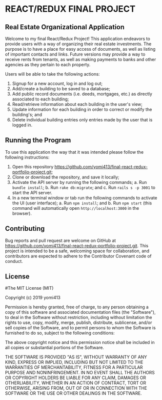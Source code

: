 # REACT/REDUX FINAL PROJECT

## Real Estate Organizational Application

Welcome to my final React/Redux Project! This application endeavors to provide users with a way of organizing their real estate investments. The purpose is to have a place for easy access of documents, as well as listing of important contacts and links. Future versions may provide a way to receive rents from tenants, as well as making payments to banks and other agencies as they pertain to each property.

Users will be able to take the following actions:

1. Signup for a new account, log in and log out;
2. Add/create a building to be saved to a database;
3. Add public record documents (i.e. deeds, mortgages, etc.) as directly associated to each building;
4. Read/retrieve information about each building in the user's view;
5. Update information for each building in order to correct or modify the building's; and
6. Delete individual building entries only entries made by the user that is logged in.

## Running the Program

To use this application the way that it was intended please follow the following instructions:

1. Open this repository https://github.com/yomi413/final-react-redux-portfolio-project.git;
2. Clone or download the repository, and save it locally;
3. Activate the API server by running the following commands;
   a. Run `bundle install`;
   b. Run `rake db:migrate`; and
   c. Run `rails s -p 3001` to start the API server.
4. In a new terminal window or tab run the following commands to activate the UI (user interface);
   a. Run `npm install`; and
   b. Run `npm start` (this command will automatically open `http://localhost:3000` in the browser).

## Contributing

Bug reports and pull request are welcome on GitHub at https://github.com/yomi413/final-react-redux-portfolio-project.git. This project is intended to be a safe, welcoming space for collaboration, and contributors are expected to adhere to the Contributor Covenant code of conduct.

## License

#The MIT License (MIT)

Copyright (c) 2019 yomi413

Permission is hereby granted, free of charge, to any person obtaining a copy of this software and associated documentation files (the "Software"), to deal in the Software without restriction, including without limitation the rights to use, copy, modify, merge, publish, distribute, sublicense, and/or sell copies of the Software, and to permit persons to whom the Software is furnished to do so, subject to the following conditions:

The above copyright notice and this permission notice shall be included in all copies or substantial portions of the Software.

THE SOFTWARE IS PROVIDED "AS IS", WITHOUT WARRANTY OF ANY KIND, EXPRESS OR IMPLIED, INCLUDING BUT NOT LIMITED TO THE WARRANTIES OF MERCHANTABILITY, FITNESS FOR A PARTICULAR PURPOSE AND NONINFRINGEMENT. IN NO EVENT SHALL THE AUTHORS OR COPYRIGHT HOLDERS BE LIABLE FOR ANY CLAIM, DAMAGES OR OTHERLIABILITY, WHETHER IN AN ACTION OF CONTRACT, TORT OR OTHERWISE, ARISING FROM, OUT OF OR IN CONNECTION WITH THE SOFTWARE OR THE USE OR OTHER DEALINGS IN THE SOFTWARE.
